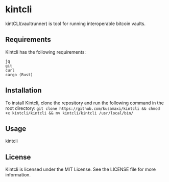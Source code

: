# kintcli
kintCLI(vaultrunner) is tool for running interoperable bitcoin vaults.

## Requirements
Kintcli has the following requirements:
```
jq
git
curl
cargo (Rust)
```

## Installation
To install Kintcli, clone the repository and run the following command in the root directory:
```git clone https://github.com/kusamaxi/kintcli && chmod +x kintcli/kintcli && mv kintcli/kintcli /usr/local/bin/```

## Usage
kintcli

## License
Kintcli is licensed under the MIT License. See the LICENSE file for more information.
